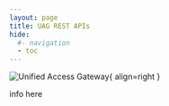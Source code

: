 ```yaml
---
layout: page
title: UAG REST APIs
hide:
  #- navigation
  - toc
---
```

![Unified Access Gateway](../../../assets/logos/UAG-v-lm.png){ align=right }

info here